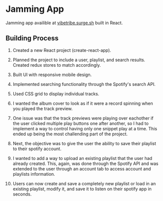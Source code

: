 # Jamming App

Jamming app availible at [vibetribe.surge.sh](http://vibetribe.surge.sh/) built in React.

## Building Process

1. Created a new React project (create-react-app).

2. Planned the project to include a user, playlist, and search results. Created redux stores to match accordingly. 

3. Built UI with responsive mobile design.

4. Implemented searching functionality through the Spotify's search API.

5. Used CSS grid to display individual tracks.

6. I wanted the album cover to look as if it were a record spinning when you played the track preview.

7. One issue was that the track previews were playing over eachother if the user clicked multiple play buttons one after another, so I had to implement a way to control having only one snippet play at a time. This ended up being the most challending part of the project.

8. Next, the objective was to give the user the ability to save their playlist to their spotify account.

9. I wanted to add a way to upload an existing playlist that the user had already created. This, again, was done through the Spotify API and was extended to the user through an account tab to access account and playlists information.

10. Users can now create and save a completely new playlist or load in an existing playlist, modify it, and save it to listen on their spotify app in seconds.
